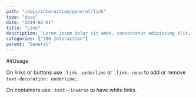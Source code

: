 ```yaml
---
path: "/docs/interaction/general/link"
type: "docs"
date: "2019-02-01"
title: "Link"
description: "Lorem ipsum dolor sit amet, consectetur adipiscing elit. Nunc tempus laoreet leo sit amet iaculis."
categories: ["300-Interaction"]
parent: "General"
---
```


##Usage

On links or buttons use `.link--underline` or `.link--none` to add or remove `text-decoration:
  underline;`.

<demo>
  <demovanilla src="demos/inline/demos/general/link">
  </demovanilla>
</demo>

On containers use `.text--inverse` to have white links.

<demo>
  <demovanilla src="demos/inline/demos/general/inverse">
  </demovanilla>
</demo>
